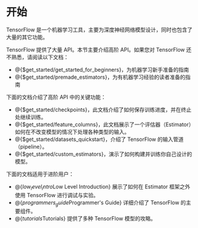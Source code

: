 # 开始

TensorFlow 是一个机器学习工具，主要为深度神经网络模型设计，同时也包含了大量的其它功能。

TensorFlow 提供了大量 API。本节主要介绍高阶 API。如果您对 TensorFlow 还不熟悉，请阅读以下文档：

  * @{$get_started/get_started_for_beginners}，为机器学习新手准备的指南
  * @{$get_started/premade_estimators}，为有机器学习经验的读者准备的指南

下面的文档介绍了高阶 API 中的关键功能：

  * @{$get_started/checkpoints}，此文档介绍了如何保存训练进度，并在终止处继续训练。
  * @{$get_started/feature_columns}，此文档展示了一个评估器（Estimator）如何在不改变模型的情况下处理各种类型的输入。
  * @{$get_started/datasets_quickstart}，介绍了 TensorFlow 的输入管道（pipeline）。
  * @{$get_started/custom_estimators}，演示了如何构建并训练你自己设计的模型。

下面的文档适用于进阶用户：

  * @{$low_level_intro$Low Level Introduction} 展示了如何在 Estimator 框架之外使用 TensorFlow 进行调试与实验。
  * @{$programmers_guide$Programmer's Guide} 详细介绍了 TensorFlow 的主要组件。
  * @{$tutorials$Tutorials} 提供了多种 TensorFlow 模型的攻略。

